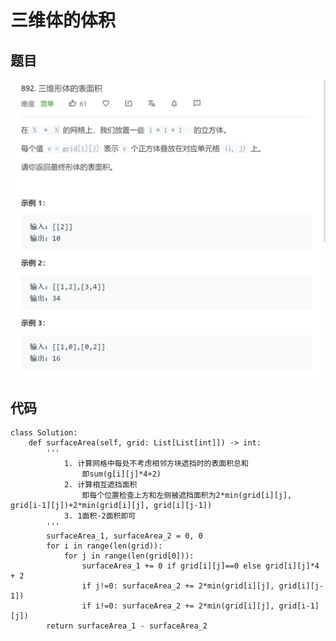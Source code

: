# 三维体的体积

## 题目

![avatar](pic/892三维体体积.png)

## 代码

    class Solution:
        def surfaceArea(self, grid: List[List[int]]) -> int:
            '''
                1. 计算网格中每处不考虑相邻方块遮挡时的表面积总和
                    即sum(g[i][j]*4+2)
                2. 计算相互遮挡面积
                    即每个位置检查上方和左侧被遮挡面积为2*min(grid[i][j], grid[i-1][j])+2*min(grid[i][j], grid[i][j-1])
                3. 1面积-2面积即可
            '''
            surfaceArea_1, surfaceArea_2 = 0, 0
            for i in range(len(grid)):
                for j in range(len(grid[0])):
                    surfaceArea_1 += 0 if grid[i][j]==0 else grid[i][j]*4 + 2
                    if j!=0: surfaceArea_2 += 2*min(grid[i][j], grid[i][j-1])
                    if i!=0: surfaceArea_2 += 2*min(grid[i][j], grid[i-1][j])
            return surfaceArea_1 - surfaceArea_2
